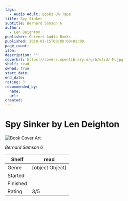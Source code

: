 ```yaml
---
tags:
  - Audio Adult: Books On Tape
title: Spy Sinker
subtitle: Bernard Samson 6
author:
  - Len Deighton
publisher: Chivers Audio Books
published: 2010-01-15T00:00:00+01:00
page_count:
isbn:
description: ""
coverUrl: https://covers.openlibrary.org/b/olid/-M.jpg
shelf: read
owned: true
start_date:
end_date:
rating: 3
recommended_by:
  name:
  url:
created:
---
```


# Spy Sinker by Len Deighton

![Book Cover Art](https://covers.openlibrary.org/b/olid/-M.jpg)

_Bernard Samson 6_

| Shelf | read |
| --- | --- |
| Genre | [object Object] |
| Started |  |
| Finished |  |
| Rating | 3/5 |

